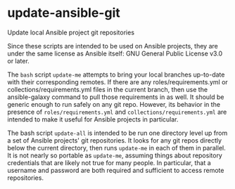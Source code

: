 # update-ansible-git
Update local Ansible project git repositories

Since these scripts are intended to be used on Ansible projects, they are under the same license as Ansible itself: GNU General Public License v3.0 or later.

The `bash` script `update-me` attempts to bring your local branches up-to-date with their corresponding remotes.
If there are any roles/requirements.yml or collections/requirements.yml
files in the current branch, then use the ansible-galaxy command
to pull those requirements in as well. It should be generic enough to run safely on any git repo.
However, its behavior in the presence of `roles/requirements.yml` and `collections/requirements.yml`
are intended to make it useful for Ansible projects in particular.

The bash script `update-all` is intended to be run one directory level up from a set of
Ansible projects' git repositories. It looks for any git repos directly below the
current directory, then runs `update-me` in each of them in parallel. It is not nearly
so portable as `update-me`, assuming things about repository credentials that are
likely not true for many people. In particular, that a username and password are both required and sufficient
to access remote repositories.
